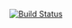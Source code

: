 [![Build
Status](https://travis-ci.org/vylanatrang/Projects.svg?branch=master)](https://travis-ci.org/vylanatrang/Projects)
